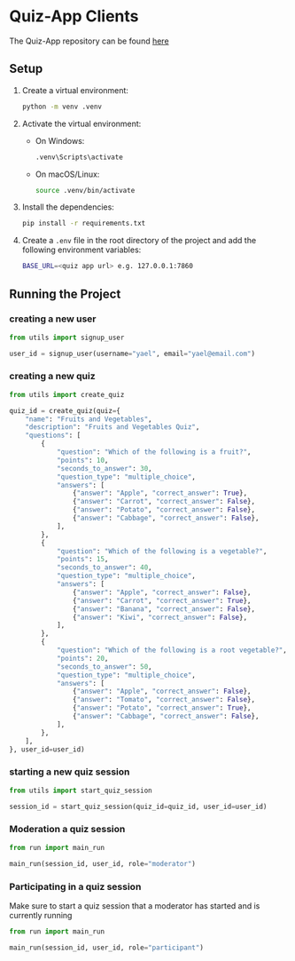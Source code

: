 # Quiz-App Clients


The Quiz-App repository can be found [here](https://github.com/yaelkurz/quiz-app)


## Setup

1. Create a virtual environment:
    ```sh
    python -m venv .venv
    ```

2. Activate the virtual environment:
    - On Windows:
        ```sh
        .venv\Scripts\activate
        ```
    - On macOS/Linux:
        ```sh
        source .venv/bin/activate
        ```

3. Install the dependencies:
    ```sh
    pip install -r requirements.txt
    ```
4. Create a `.env` file in the root directory of the project and add the following environment variables:
    ```sh
    BASE_URL=<quiz app url> e.g. 127.0.0.1:7860
    ```

## Running the Project

### creating a new user
```python
from utils import signup_user

user_id = signup_user(username="yael", email="yael@email.com")
```
### creating a new quiz
```python
from utils import create_quiz

quiz_id = create_quiz(quiz={
    "name": "Fruits and Vegetables",
    "description": "Fruits and Vegetables Quiz",
    "questions": [
        {
            "question": "Which of the following is a fruit?",
            "points": 10,
            "seconds_to_answer": 30,
            "question_type": "multiple_choice",
            "answers": [
                {"answer": "Apple", "correct_answer": True},
                {"answer": "Carrot", "correct_answer": False},
                {"answer": "Potato", "correct_answer": False},
                {"answer": "Cabbage", "correct_answer": False},
            ],
        },
        {
            "question": "Which of the following is a vegetable?",
            "points": 15,
            "seconds_to_answer": 40,
            "question_type": "multiple_choice",
            "answers": [
                {"answer": "Apple", "correct_answer": False},
                {"answer": "Carrot", "correct_answer": True},
                {"answer": "Banana", "correct_answer": False},
                {"answer": "Kiwi", "correct_answer": False},
            ],
        },
        {
            "question": "Which of the following is a root vegetable?",
            "points": 20,
            "seconds_to_answer": 50,
            "question_type": "multiple_choice",
            "answers": [
                {"answer": "Apple", "correct_answer": False},
                {"answer": "Tomato", "correct_answer": False},
                {"answer": "Potato", "correct_answer": True},
                {"answer": "Cabbage", "correct_answer": False},
            ],
        },
    ],
}, user_id=user_id)
```
### starting a new quiz session
```python
from utils import start_quiz_session

session_id = start_quiz_session(quiz_id=quiz_id, user_id=user_id)
```
### Moderation a quiz session
```python
from run import main_run

main_run(session_id, user_id, role="moderator")
```
### Participating in a quiz session

Make sure to start a quiz session that a moderator has started and is currently running

```python
from run import main_run

main_run(session_id, user_id, role="participant")
```
